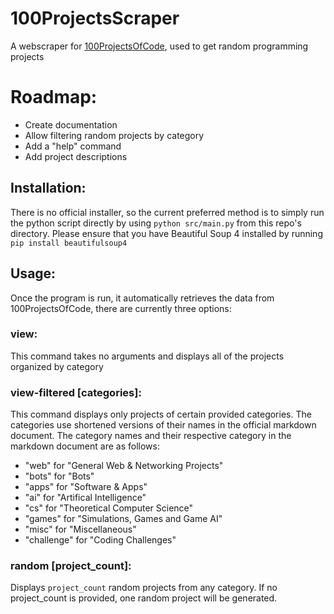 # 100ProjectsScraper
A webscraper for <a href="https://github.com/arpit-omprakash/100ProjectsOfCode" target="_blank">100ProjectsOfCode</a>, used to get random programming projects

# Roadmap:
<ul>
  <li>Create documentation</li>
  <li>Allow filtering random projects by category</li>
  <li>Add a "help" command</li>
  <li>Add project descriptions</li>
</ul>

## Installation:
There is no official installer, so the current preferred method is to simply run the python script directly by using `python src/main.py` from this repo's directory. Please ensure that you have Beautiful Soup 4 installed by running `pip install beautifulsoup4`

## Usage:
Once the program is run, it automatically retrieves the data from 100ProjectsOfCode, there are currently three options:<br>
### view:
This command takes no arguments and displays all of the projects organized by category
### view-filtered \[categories]:
This command displays only projects of certain provided categories. The categories use shortened versions of their names in the official markdown document. The category names and their respective category in the markdown document are as follows:
<ul>
  <li>"web" for "General Web & Networking Projects"</li>
  <li>"bots" for "Bots"</li>
  <li>"apps" for "Software & Apps"</li>
  <li>"ai" for "Artifical Intelligence"</li>
  <li>"cs" for "Theoretical Computer Science"</li>
  <li>"games" for "Simulations, Games and Game AI"</li>
  <li>"misc" for "Miscellaneous"</li>
  <li>"challenge" for "Coding Challenges"</li>
</ul>

### random \[project_count]:
Displays `project_count` random projects from any category. If no project_count is provided, one random project will be generated.
